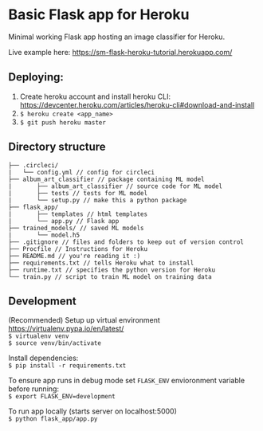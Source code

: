 # Basic Flask app for Heroku

Minimal working Flask app hosting an image classifier for Heroku.  

Live example here:
https://sm-flask-heroku-tutorial.herokuapp.com/


## Deploying:
1. Create heroku account and install heroku CLI: https://devcenter.heroku.com/articles/heroku-cli#download-and-install
2. `$ heroku create <app_name>`
3. `$ git push heroku master`


## Directory structure
```
├── .circleci/
|   └── config.yml // config for circleci
├── album_art_classifier // package containing ML model
|		├── album_art_classifier // source code for ML model
|		├── tests // tests for ML model
|		└── setup.py // make this a python package
├── flask_app/
|		├── templates // html templates
|		└── app.py // Flask app
├── trained_models/ // saved ML models
|		└── model.h5
├── .gitignore // files and folders to keep out of version control
├── Procfile // Instructions for Heroku
├── README.md // you're reading it :)
├── requirements.txt // tells Heroku what to install
├── runtime.txt // specifies the python version for Heroku
└── train.py // script to train ML model on training data
```

## Development

(Recommended) Setup up virtual environment https://virtualenv.pypa.io/en/latest/  
`$ virtualenv venv`  
`$ source venv/bin/activate`

Install dependencies:  
`$ pip install -r requirements.txt`

To ensure app runs in debug mode set `FLASK_ENV` envioronment variable before running:  
`$ export FLASK_ENV=development`

To run app locally (starts server on localhost:5000)  
`$ python flask_app/app.py`
